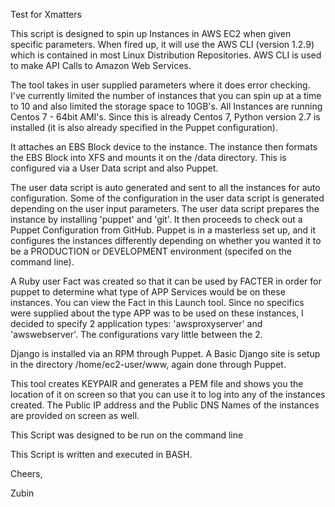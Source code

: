 Test for Xmatters



This script is designed to spin up Instances in AWS EC2 when given specific parameters.
When fired up, it will use the AWS CLI (version 1.2.9) which is contained in most Linux Distribution Repositories.  AWS CLI is used to make API Calls to Amazon Web Services.

The tool takes in user supplied parameters where it does error checking.  I've currently limited the number of instances that you can spin up at a time to 10 and also limited the storage space to 10GB's.  All Instances are running Centos 7 - 64bit AMI's.  Since this is already Centos 7, Python version 2.7 is installed (it is also already specified in the Puppet configuration).

It attaches an EBS Block device to the instance.  The instance then formats the EBS Block into XFS and mounts it on the /data directory.  This is configured via a User Data script and also Puppet.

The user data script is auto generated and sent to all the instances for auto configuration.  Some of the configuration in the user data script is generated depending on the user input parameters.  The user data script prepares the instance by installing 'puppet' and 'git'.  It then proceeds to check out a Puppet Configuration from GitHub.  Puppet is in a masterless set up, and it configures the instances differently depending on whether you wanted it to be a PRODUCTION or DEVELOPMENT environment (specifed on the command line). 

A Ruby user Fact was created so that it can be used by FACTER in order for puppet to determine what type of APP Services would be on these instances.  You can view the Fact in this Launch tool.  Since no specifics were supplied about the type APP was to be used on these instances, I decided to specify 2 application types: 'awsproxyserver' and 'awswebserver'.  The configurations vary little between the 2.

Django is installed via an RPM through Puppet.  A Basic Django site is setup in the directory /home/ec2-user/www, again done through Puppet.

This tool creates KEYPAIR and generates a PEM file and shows you the location of it on screen so that you can use it to log into any of the instances created.  The Public IP address and the Public DNS Names of the instances are provided on screen as well.


This Script was designed to be run on the command line

This Script is written and executed in BASH. 


Cheers,

Zubin
